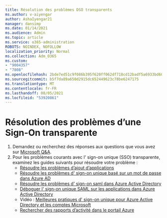 ```yaml
---
title: Résolution des problèmes DSO transparents
ms.author: v-aiyengar
author: AshaIyengar21
manager: dansimp
ms.date: 01/14/2021
ms.audience: Admin
ms.topic: article
ms.service: o365-administration
ROBOTS: NOINDEX, NOFOLLOW
localization_priority: Normal
ms.collection: Adm_O365
ms.custom:
- "9004357"
- "7808"
ms.openlocfilehash: 2bde7ed51c9f086b395f620ff062df718cd12badf5a6933bd60ca0f81d6501eb
ms.sourcegitcommit: b5f7da89a650d2915dc652449623c78be6247175
ms.translationtype: MT
ms.contentlocale: fr-FR
ms.lasthandoff: 08/05/2021
ms.locfileid: "53920861"
---
```

# <a name="troubleshooting-seamless-single-sign-on-issues"></a>Résolution des problèmes d’une Sign-On transparente

1. Demandez ou recherchez des réponses aux questions que vous avez sur [Microsoft Q&A](https://docs.microsoft.com/azure/active-directory/reports-monitoring/howto-find-activity-reports#troubleshoot-issues-with-activity-reports).
1. Pour les problèmes courants avec l' sign-on unique (SSO) transparente, examinez les guides suivants pour résoudre votre problème :
    - [Résoudre les problèmes d’ajout d’applications](https://docs.microsoft.com/azure/active-directory/manage-apps/troubleshoot-adding-apps) 
    - [Résoudre les problèmes d' sign-on unique basé sur un mot de passe dans Azure AD](https://docs.microsoft.com/azure/active-directory/manage-apps/troubleshoot-password-based-sso) 
    - [Résoudre les problèmes d' sign-on saml dans Azure Active Directory](https://docs.microsoft.com/azure/active-directory/manage-apps/troubleshoot-saml-based-sso) 
    - [Déboguer l' sign-on unique SAML sur les applications dans Azure Active Directory](https://docs.microsoft.com/azure/active-directory/manage-apps/debug-saml-sso-issues) 
    - Vidéo : [Meilleures pratiques d' sign-on unique pour Azure Active Directory et les comptes Microsoft](https://azure.microsoft.com/resources/videos/ignite-2018-single-sign-on-best-practices-for-azure-active-directory-and-microsoft-accounts/) 
    - [Rechercher des rapports d’activité dans le portail Azure](https://docs.microsoft.com/azure/active-directory/reports-monitoring/howto-find-activity-reports#troubleshoot-issues-with-activity-reports)